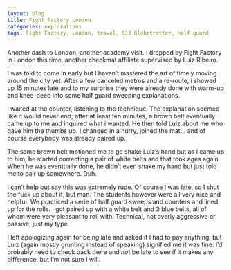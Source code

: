 ```yaml
---
layout: blog
title: Fight Factory London
categories: explorations
tags: Fight Factory, London, travel, BJJ Globetrotter, half guard
---
```

Another dash to London, another academy visit. I dropped by Fight Factory in London this time, another checkmat affiliate supervised by Luiz Ribeiro.

I was told to come in early but I haven’t mastered the art of timely moving around the city yet. After a few canceled metros and a re-route, i showed up 15 minutes late and to my surprise they were already done with warm-up and knee-deep into some half guard sweeping explanations.

i waited at the counter, listening to the technique. The explanation seemed like it would never end; after at least ten minutes, a brown belt eventually came up to me and inquired what i wanted. He then told Luiz about me who gave him the thumbs up. I changed in a hurry, joined the mat… and of course everybody was already paired up. 

The same brown belt motioned me to go shake Luiz’s hand but as I came up to him, he started correcting a pair of white belts and that took ages again. When he was eventually done, he didn’t even shake my hand but just told me to pair up somewhere. Duh.

I can’t help but say this was extremely rude. Of course I was late, so I shut the fuck up about it, but man. The students however were all very nice and helpful. We practiced a serie of half guard sweeps and counters and lined up for the rolls. I got paired up with a white belt and 3 blue belts, all of whom were very pleasant to roll with. Technical, not overly aggressive or passive, just my type.

I left apologizing again for being late and asked if I had to pay anything, but Luiz (again mostly grunting instead of speaking) signified me it was fine. I’d probably need to check back there and _not_ be late to see if it makes  any difference, but I’m not sure I will.